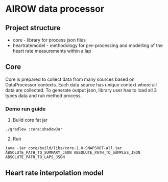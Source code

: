 # AIROW data processor

## Project structure

- core - library for process json files
- heartratemodel -  methodology for pre-processing and modelling of the heart rate measurements within a lap


## Core

Core is prepared to collect data from many sources based on DataProcessor contexts. Each data source has unique context where all data are collected.
To generate output json, library user has to load all 3 types data and run method process.

### Demo run guide

1. Build core fat jar
```
./gradlew :core:shadowJar
```
2. Run
```
java -jar core/build/libs/core-1.0-SNAPSHOT-all.jar ABSOLUTE_PATH_TO_SUMMARY_JSON ABSOLUTE_PATH_TO_SAMPLES_JSON ABSOLUTE_PATH_TO_LAPS_JSON
```

## Heart rate interpolation model

### 
